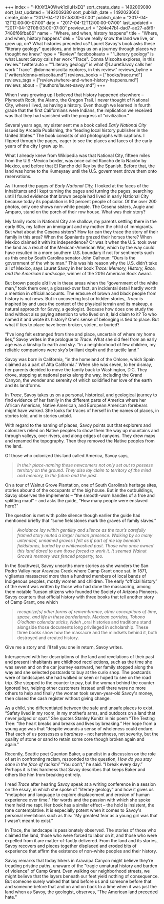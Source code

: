 +++
index = "-KhXf3A0Wwk1ciIuHxEQ"
sort_create_date = 1492009080
sort_last_updated = 1492009380
sort_publish_date = 1492023600
create_date = "2017-04-12T07:58:00-07:00"
publish_date = "2017-04-12T12:00:00-07:00"
date = "2017-04-12T12:00:00-07:00"
last_updated = "2017-04-12T08:03:00-07:00"
preview_url = "2d4e47b1-dad7-ae27-a8f9-7486f66fba66"
name = "Where, and when, history happens"
title = "Where, and when, history happens"
dek = "Do we really know the land we live, or grew up, on? What histories preceded us? Lauret Savoy's book asks these \"literary geology\" questions, and brings us on a journey through places we thought we knew."
type = "Review"
facebookauto = "\"Literary geology\" is what Lauret Savoy calls her work \"Trace\". Donna Miscolta explores, in this review."
twitterauto = "\"Literary geology\" is what @LauretSavoy calls her work \"Trace\". @donnamiscolta explores, in this review."
reviews_byline = ["writers/donna-miscolta.md"]
reviews_books = ["books/trace.md"]
reviews_tags = ["reviews/where-and-when-history-happens.md"]
reviews_about = ["authors/lauret-savoy.md"]
+++

When I was growing up I believed that history happened elsewhere – Plymouth Rock, the Alamo, the Oregon Trail. I never thought of National City, where I lived, as having a history. Even though we learned in fourth grade that the first Californians were Indians, the implication we received was that they had vanished with the progress of “civilization.”

Several years ago, my sister sent me a book called _Early National City_ issued by Arcadia Publishing, the “leading local history publisher in the United States.” The book consists of old photographs with captions. I flipped through the pages, eager to see the places and faces of the early years of the city I grew up in.

What I already knew from Wikipedia was that National City, fifteen miles from the U.S.-Mexico border, was once called Rancho de la Nación by Mexico, and before that El Rancho del Rey by the Spanish. Before that, the land was home to the Kumeyaay until the U.S. government drove them onto reservations. 

As I turned the pages of _Early National City,_ I looked at the faces of the inhabitants and I kept turning the pages and turning the pages, searching until I found evidence that brown people had lived in early National City because today its population is 90 percent people of color. Of the over 200 photos, only one shows non-white people. The Cesena sisters, Augie and Amparo, stand on the porch of their row house. What was their story?

My family roots in National City are shallow, my parents settling there in the early 60s, my father an immigrant and my mother the child of immigrants. But what about the Cesena sisters? How far can they trace the story of their family in this area? When the Spaniards grazed their horses there? When Mexico claimed it with its independence? Or was it when the U.S. took over the land as a result of the Mexican-American War, which by the way could have resulted in a more southern U.S. boundary if not for sentiments such as this one by South Carolina senator John Calhoun: “Ours is the government of the white man.” This was his reason why the U.S. didn’t take all of Mexico, says Lauret Savoy in her book _Trace: Memory, History, Race, and the American Landscape,_ winner of the 2016 American Book Award.

But brown people _did_ live in these areas when the “government of the white man,” took them over, a glossed-over fact, an incidental detail hardly worth a mention in official accounts. The erasure of brown and black people from history is not news. But in uncovering lost or hidden stories, _Trace_ is inspired by and uses the context of the physical terrain and its makeup, a natural approach for Savoy, a geologist. Because how does one study the land without also paying attention to who lived on it, laid claim to it? To who named it and wrote its history? One’s sense of belonging is tied to place. But what if ties to place have been broken, stolen, or buried?

“I’ve long felt estranged from time and place, uncertain of where my home lies,” Savoy writes in the prologue to _Trace_. What she did feel from an early age was a kinship to earth and sky. “In a neighborhood of few children, my reliable companions were sky’s brilliant depth and the tactile land.”

Savoy was born in California, “in the homeland of the Ohlone, which Spain claimed as a part of Alta California.” When she was seven, to her dismay, her parents decided to move the family back to Washington, D.C. They drove, stopping at national parks along the way, including the Grand Canyon, the wonder and serenity of which solidified her love of the earth and its landforms. 

In _Trace_, Savoy takes us on a personal, historical, and geological journey to find evidence of her family in the different parts of America where her African American, Native American, and European American forebears might have walked. She looks for traces of herself in the names of places, in stories told, and in stories untold.

With regard to the naming of places, Savoy points out that explorers and colonizers relied on Native peoples to show them the way up mountains and through valleys, over rivers, and along edges of canyons. They drew maps and renamed the topography. Then they removed the Native peoples from the land.

Of those who colonized this land called America, Savoy says,

<blockquote> 

_In their place-naming these newcomers not only set out to possess territory on the ground. They also lay claim to territory of the mind and memory, to the future and the past._

</blockquote>

On a tour of Walnut Grove Plantation, one of South Carolina’s heritage sites, stories abound of the occupants of the big house. But in the outbuildings, Savoy observes the implements – “the smooth-worn handles of a froe and splitting maul” – and asks the guide, “How many people were enslaved here?”

The question is met with polite silence though earlier the guide had mentioned briefly that “some fieldstones mark the graves of family slaves.”

<blockquote>

_Avoidance lay within gentility and silence as the tour’s carefully framed story muted a larger human presence. Walking by so many untended, unnamed graves I felt as if part of me lay beneath fieldstones, buried by a whitewashed past. Those who once owned this land dared to own those forced to work it. It seemed Walnut Grove’s memory was fenced property, too._

</blockquote>

In the Southwest, Savoy unearths more stories as she wanders the San Pedro Valley near Aravaipa Creek where Camp Grant once sat. In 1871, vigilantes massacred more than a hundred members of local bands of Indigenous peoples, mostly women and children. The early “official history” of the event was written by those who had done the massacring, among them notable Tucson citizens who founded the Society of Arizona Pioneers. Savoy counters that official history with three books that tell another story of Camp Grant, one which

<blockquote>

_recognize[s]_ _other forms of remembrance, other conceptions of time, space, and life in these borderlands. Mexican_ _corridos, Tohono O’odham calendar sticks,_ _Ndeh_ _oral histories and traditions stand alongside those documents long privileged in scholarship. These three books show how the massacre and the mindsets behind it, both destroyed and created history. 

</blockquote>

Give me a story and I’ll tell you one in return, Savoy writes.

Interspersed with her descriptions of the land and revelations of their past and present inhabitants are childhood recollections, such as the time she was seven and on the car journey eastward, her family stopped along the way and she selected postcards to buy at the curio shop. The postcards were of landscapes she had walked or seen or hoped to see on the road trip. She stepped to the counter to pay, but the woman behind the counter ignored her, helping other customers instead until there were no more others to help and finally the woman took seven-year-old Savoy's money, then closed the cash register without giving change.

As a child, she differentiated between the safe and unsafe places to exist. “Safety lived in my room, in my mother’s arms, and outdoors on a land that never judged or spat.” She quotes Stanley Kunitz in his poem “The Testing Tree: “the heart breaks and breaks and lives by breaking.” Her hope from a young age was that “despite wounds a sense of wholeness could endure. That each of us possesses a _hardness_ – not harshness, not severity, but the quality of stone or sand to retain some core though broken again and again."

Recently, Seattle poet Quenton Baker, a panelist in a discussion on the role of art in confronting racism, responded to the question, _How do you stay sane in the face of racism?_ “You don’t,” he said. “I break every day.” Perhaps it is this hardness that Savoy describes that keeps Baker and others like him from breaking entirely. 

I read _Trace_ after hearing Savoy speak at a writing conference in a session on the essay, in which she spoke of "literary geology" and how it gives us "metaphor and language to explore displacement and erosion of human experience over time." Her words and the passion with which she spoke them held me rapt. Her book has a similar effect – the hold is insistent, the tone contemplative. It is especially potent when it comes to Savoy's personal revelations such as this: “My greatest fear as a young girl was that I wasn’t meant to exist.”

In Trace, the landscape is passionately observed. The stories of those who claimed the land, those who were forced to labor on it, and those who were expelled from it are matter-of-factly delivered. From the land and its stories, Savoy recovers and pieces together displaced and eroded bits of experience that affirm the existence of non-white peoples and their history.

Savoy remarks that today hikers in Aravaipa Canyon might believe they’re treading pristine paths, unaware of the "tragic unnatural history and burden of violence" of Camp Grant. Even walking our neighborhood streets, we might believe that the layers beneath our feet yield nothing of consequence. But someone surely walked that land before us and someone before that and someone before that and on and on back to a time when it was just the land when as Savoy, the geologist, observes, “The American land preceded hate.”